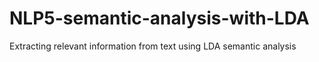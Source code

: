 # NLP5-semantic-analysis-with-LDA
Extracting relevant information from text using LDA semantic analysis
